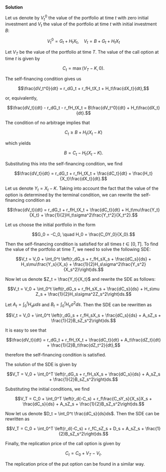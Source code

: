 

**Solution**

Let us denote by $V_t^0$ the value of the portfolio at time $t$ with zero initial investment and $V_t$ the value of the portfolio at time $t$ with initial investment $B$:

$$V_t^0 = G_t + H_tX_t, \quad V_t = B + G_t + H_tX_t$$

Let $V_T$ be the value of the portfolio at time $T$. The value of the call option at time $t$ is given by

$$C_t = \max\left(V_T - K, 0\right).$$

The self-financing condition gives us

$$\frac{dV_t^0}{dt} = r_dG_t + r_fH_tX_t + H_t\frac{dX_t}{dt},$$

or, equivalently,

$$\frac{dV_t}{dt} - r_dG_t - r_fH_tX_t = B\frac{dV_t^0}{dt} + H_t\frac{dX_t}{dt}.$$

The condition of no arbitrage implies that

$$C_t \geq B + H_t(X_t - K)$$

which yields

$$B = C_t - H_t(X_t - K).$$

Substituting this into the self-financing condition, we find

$$\frac{dV_t}{dt} = r_dG_t + r_fH_tX_t + \frac{dC_t}{dt} + \frac{H_t}{X_t}\frac{dX_t}{dt}.$$

Let us denote $Y_t = X_t - K$. Taking into account the fact that the value of the option is determined by the terminal condition, we can rewrite the self-financing condition as

$$\frac{dV_t}{dt} = r_dG_t + r_fH_tX_t + \frac{dC_t}{dt} + H_t\mu\frac{Y_t}{X_t} + \frac{1}{2}H_t\sigma^2\frac{Y_t^2}{X_t^2}.$$

Let us choose the initial portfolio in the form

$$G_0 = -C_0, \quad H_0 = \frac{C_0Y_0}{X_0}.$$

Then the self-financing condition is satisfied for all times $t \in [0,T]$. To find the value of the portfolio at time $T$, we need to solve the following SDE:

$$V_t = V_0 + \int_0^t \left(r_dG_s + r_fH_sX_s + \frac{dC_s}{ds} + H_s\mu\frac{Y_s}{X_s} + \frac{1}{2}H_s\sigma^2\frac{Y_s^2}{X_s^2}\right)ds.$$

Now let us denote $Z_t = \frac{Y_t}{X_t}$ and rewrite the SDE as follows:

$$V_t = V_0 + \int_0^t \left(r_dG_s + r_fH_sX_s + \frac{dC_s}{ds} + H_s\mu Z_s + \frac{1}{2}H_s\sigma^2Z_s^2\right)ds.$$

Let $A_t = \int_0^t H_s\mu ds$ and $B_t = \int_0^t H_s\sigma^2 ds$. Then the SDE can be rewritten as

$$V_t = V_0 + \int_0^t \left(r_dG_s + r_fH_sX_s + \frac{dC_s}{ds} + A_sZ_s + \frac{1}{2}B_sZ_s^2\right)ds.$$

It is easy to see that

$$\frac{dV_t}{dt} = r_dG_t + r_fH_tX_t + \frac{dC_t}{dt} + A_t\frac{dZ_t}{dt} + \frac{1}{2}B_t\frac{dZ_t^2}{dt},$$

therefore the self-financing condition is satisfied.

The solution of the SDE is given by

$$V_T = V_0 + \int_0^T \left(r_dG_s + r_fH_sX_s + \frac{dC_s}{ds} + A_sZ_s + \frac{1}{2}B_sZ_s^2\right)ds.$$

Substituting the initial conditions, we find

$$V_T = C_0 + \int_0^T \left(r_d(-C_s) + r_f\frac{C_sY_s}{X_s}X_s + \frac{dC_s}{ds} + A_sZ_s + \frac{1}{2}B_sZ_s^2\right)ds.$$

Now let us denote $D_t = \int_0^t \frac{dC_s}{ds}ds$. Then the SDE can be rewritten as

$$V_T = C_0 + \int_0^T \left(r_d(-C_s) + r_fC_sZ_s + D_s + A_sZ_s + \frac{1}{2}B_sZ_s^2\right)ds.$$

Finally, the replication price of the call option is given by

$$C_t = C_0 + V_T - V_t.$$

The replication price of the put option can be found in a similar way.